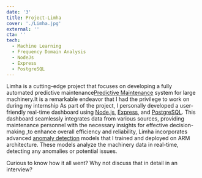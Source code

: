 ```yaml
---
date: '3'
title: Project-Limha
cover: './Limha.jpg'
external: ''
cta: ''
tech:
  - Machine Learning
  - Frequency Domain Analysis
  - NodeJs
  - Express
  - PostgreSQL
---
```


Limha is a cutting-edge project that focuses on developing a fully automated predictive maintenance[Predictive Maintenance](https://www.fiixsoftware.com/maintenance-strategies/predictive-maintenance/) system for large machinery.It is a remarkable endeavor that I had the privilege to work on during my internship As part of the project, I personally developed a user-friendly real-time dashboard using [Node.js](https://nodejs.org/en), [Express](https://expressjs.com/), and [PostgreSQL](https://www.postgresql.org/). This dashboard seamlessly integrates data from various sources, providing maintenance personnel with the necessary insights for effective decision-making ,to enhance overall efficiency and reliability, Limha incorporates advanced [anomaly detection](https://aws.amazon.com/what-is/anomaly-detection) models that I trained and deployed on ARM architecture. These models analyze the machinery data in real-time, detecting any anomalies or potential issues.

Curious to know how it all went? Why not discuss that in detail in an interview?
